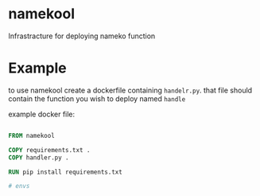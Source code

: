 # namekool
Infrastracture for deploying nameko function


# Example

to use namekool create a dockerfile containing `handelr.py`.
that file should contain the function you wish to deploy named `handle`

example docker file:
``` Dockerfile

FROM namekool

COPY requirements.txt .
COPY handler.py .

RUN pip install requirements.txt

# envs

```
